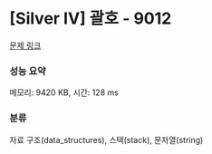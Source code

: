 # [Silver IV] 괄호 - 9012 

[문제 링크](https://www.acmicpc.net/problem/9012) 

### 성능 요약

메모리: 9420 KB, 시간: 128 ms

### 분류

자료 구조(data_structures), 스택(stack), 문자열(string)

